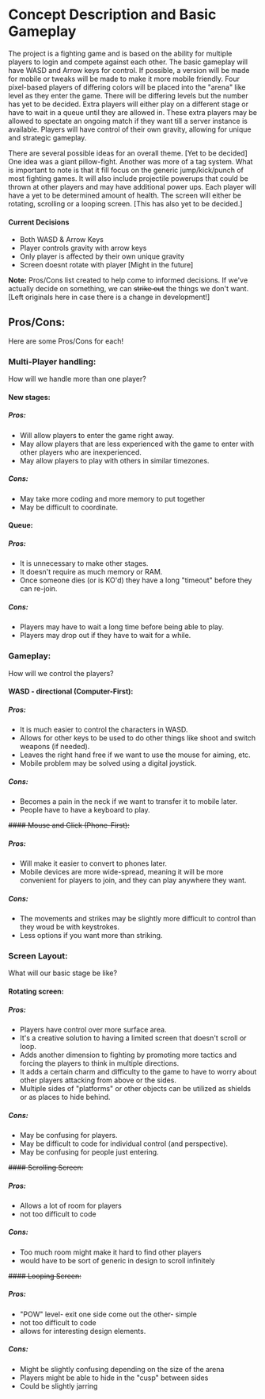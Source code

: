 # Concept Description and Basic Gameplay

The project is a fighting game and is based on the ability for multiple players to login and compete against each other. The basic gameplay will have WASD and Arrow keys for control. If possible, a version will be made for mobile or tweaks will be made to make it more mobile friendly. Four pixel-based players of differing colors will be placed into the "arena" like level as they enter the game. There will be differing levels but the number has yet to be decided. Extra players will either play on a different stage or have to wait in a queue until they are allowed in. These extra players may be allowed to spectate an ongoing match if they want till a server instance is available. Players will have control of their own gravity, allowing for unique and strategic gameplay. 

There are several possible ideas for an overall theme. [Yet to be decided] One idea was a giant pillow-fight. Another was more of a tag system. What is important to note is that it fill focus on the generic jump/kick/punch of most fighting games. It will also include projectile powerups that could be thrown at other players and may have additional power ups. Each player will have a yet to be determined amount of health. The screen will either be rotating, scrolling or a looping screen. [This has also yet to be decided.]

#### Current Decisions

- Both WASD & Arrow Keys
- Player controls gravity with arrow keys
- Only player is affected by their own unique gravity
- Screen doesnt rotate with player [Might in the future]

**Note:** Pros/Cons list created to help come to informed decisions. If we've actually decide on something, we can ~~strike out~~ the things we don't want. [Left originals here in case there is a change in development!]

## Pros/Cons:
Here are some Pros/Cons for each!

### Multi-Player handling:
How will we handle more than one player?

#### New stages:
##### Pros:
- Will allow players to enter the game right away.
- May allow players that are less experienced with the game to enter with other players who are inexperienced.
- May allow players to play with others in similar timezones.
##### Cons:
- May take more coding and more memory to put together
- May be difficult to coordinate.

#### Queue:
##### Pros:
- It is unnecessary to make other stages.
- It doesn't require as much memory or RAM.
- Once someone dies (or is KO'd) they have a long "timeout" before they can re-join.
##### Cons:
- Players may have to wait a long time before being able to play.
- Players may drop out if they have to wait for a while.

### Gameplay:
How will we control the players?

#### WASD - directional (Computer-First):

##### Pros:
- It is much easier to control the characters in WASD.
- Allows for other keys to be used to do other things like shoot and switch weapons (if needed).
- Leaves the right hand free if we want to use the mouse
for aiming, etc.
- Mobile problem may be solved using a digital joystick.
##### Cons:
- Becomes a pain in the neck if we want to transfer it to mobile later.
- People have to have a keyboard to play.

~~#### Mouse and Click (Phone-First):~~
##### Pros:
- Will make it easier to convert to phones later.
- Mobile devices are more wide-spread, meaning it will be more convenient for players to join, and they can play anywhere they want.
##### Cons:
- The movements and strikes may be slightly more difficult to control than they woud be with keystrokes.
- Less options if you want more than striking.

### Screen Layout:
What will our basic stage be like?

#### Rotating screen:
##### Pros:
- Players have control over more surface area.
- It's a creative solution to having a limited screen that doesn't scroll or loop.
- Adds another dimension to fighting by promoting more tactics and forcing the players to think in multiple directions.
- It adds a certain charm and difficulty to the game to have to worry about other players attacking from above or the sides.
- Multiple sides of "platforms" or other objects can be utilized as shields or as places to hide behind.
##### Cons:
- May be confusing for players.
- May be difficult to code for individual control (and perspective).
- May be confusing for people just entering.

~~#### Scrolling Screen:~~
##### Pros:
- Allows a lot of room for players
- not too difficult to code
##### Cons:
- Too much room might make it hard to find other players
- would have to be sort of generic in design to scroll infinitely

~~#### Looping Screen:~~
##### Pros:
- "POW" level- exit one side come out the other- simple
- not too difficult to code
- allows for interesting design elements.
##### Cons:
- Might be slightly confusing depending on the size of the arena
- Players might be able to hide in the "cusp" between sides
- Could be slightly jarring
